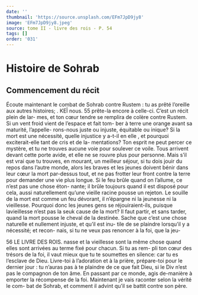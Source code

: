 ```yaml
---
date: ''
thumbnail: 'https://source.unsplash.com/EFm7JpD9jy8'
image: 'EFm7JpD9jy8.jpeg'
source: tome II - livre des rois - P. 54
tags: []
order: '031'
---
```


# Histoire de Sohrab

## Commencement du récit

Écoute maintenant le combat de Sohrab contre Rustem : tu as prêté l’oreille aux autres histoires; .
KEÎ nous. 55 prête-la encore à celle-ci. C’est un récit plein de lar-
mes, et ton cœur tendre se remplira de colère contre Rustem. Si un vent froid vient de l’espace et fait tom-
ber à terre une orange avant sa maturité, l’appelle- rons-nous juste ou injuste, équitable ou inique? Si
la mort est une nécessité, quelle injustice y a-t-il en
elle , et pourquoi exciterait-elle tant de cris et de la- mentations? Ton esprit ne peut percer ce mystère, et tu ne trouves aucune voie pour soulever ce voile. Tous arrivent devant cette porte avide, et elle ne se rouvre plus pour personne. Mais s’il est vrai que tu
trouves, en mourant, un meilleur séjour, si tu dois jouir du repos dans l’autre monde, alors les braves
et les jeunes doivent bénir dans leur cœur la mort par-dessus tout, et ne pas frotter leur front contre la terre pour demander une vie plus longue. Si le feu brûle quand on l’allume, ce n’est pas une chose éton-
nante; il brûle toujours quand il est disposé pour cela, aussi naturellement qu’une vieille racine pousse
un rejeton. Le souille de la mort est comme un feu dévorant, il n’épargne ni la jeunesse ni la vieillesse. Pourquoi donc les jeunes gens se réjouiraient-ils, puisque lavieillesse n’est pas la seuk cause de la mort? Il faut partir, et sans tarder, quand la mort
pousse le cheval de la destinée. Sache que c’est une chose naturelle et nullement injuste, et qu’il est inu- tile de se plaindre lorsqu’il y a nécessité; et recon-
nais, si tu ne veux pas renoncer à la foi, que la jeu-

56 LE LIVRE DES ROIS.
nasse et la vieillesse sont la même chose quand elles sont arrivées au terme fixé pour chacun. Si tu as rem-
pli ton cœur des trésors de la foi, il vaut mieux que tu te soumettes en silence: car tu es l’esclave de Dieu. Livre-toi à l’adoration et à la prière, prépare-toi pour
le dernier jour : tu n’auras pas à te plaindre de ce que fait Dieu, si le Div n’est pas le compagnon de ton âme. En passant par ce monde, agis de-manière à emporter la récompense de la foi.
Maintenant je vais raconter selon la vérité le com- bat de Sohrab, et comment il advint qu’il se battit contre son père.
